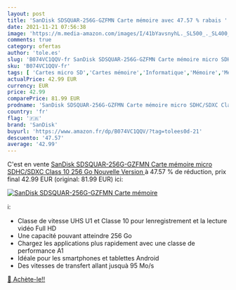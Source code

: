 ```yaml
---
layout: post
title: 'SanDisk SDSQUAR-256G-GZFMN Carte mémoire avec 47.57 % rabais '
date: 2021-11-21 07:56:38
image: 'https://m.media-amazon.com/images/I/41bYavsnyhL._SL500_._SL400_.jpg'
comments: true
category: ofertas
author: 'tole.es'
slug: 'B074VC1QQV-fr SanDisk SDSQUAR-256G-GZFMN Carte mémoire micro SDHC/SDXC...'
sku: 'B074VC1QQV-fr'
tags: [ 'Cartes micro SD','Cartes mémoire','Informatique','Mémoire','Mémoire externe','sandisk', ]
actualPrice: 42.99 EUR
currency: EUR
price: 42.99
comparePrice: 81.99 EUR
prodname: 'SanDisk SDSQUAR-256G-GZFMN Carte mémoire micro SDHC/SDXC Class 10 256 Go  Nouvelle Version '
country: 'fr'
flag: '🇫🇷'
brand: 'SanDisk'
buyurl: 'https://www.amazon.fr/dp/B074VC1QQV/?tag=tolees0d-21'
descuento: '47.57'
average: '42.99'
---
```


C'est en vente [SanDisk SDSQUAR-256G-GZFMN Carte mémoire micro SDHC/SDXC Class 10 256 Go  Nouvelle Version ](https://www.amazon.fr/dp/B074VC1QQV/?tag=tolees0d-21)  à  47.57 % de réduction, prix final  42.99 EUR (original: 81.99 EUR) ici:

[![SanDisk SDSQUAR-256G-GZFMN Carte mémoire](https://m.media-amazon.com/images/I/41bYavsnyhL._SL500_._SL400_.jpg)](https://www.amazon.fr/dp/B074VC1QQV/?tag=tolees0d-21)

ℹ️:

- Classe de vitesse UHS U1 et Classe 10 pour lenregistrement et la lecture vidéo Full HD
- Une capacité pouvant atteindre 256 Go
- Chargez les applications plus rapidement avec une classe de performance A1
- Idéale pour les smartphones et tablettes Android
- Des vitesses de transfert allant jusquà 95 Mo/s

[🛒 Achète-le!!](https://www.amazon.fr/dp/B074VC1QQV/?tag=tolees0d-21)
